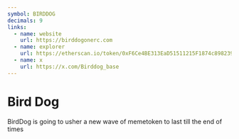 ```yaml
---
symbol: BIRDDOG
decimals: 9
links:
  - name: website
    url: https://birddogonerc.com
  - name: explorer
    url: https://etherscan.io/token/0xF6Ce4BE313EaD51511215F1874c898239A331E37
  - name: x
    url: https://x.com/Birddog_base
---
```


# Bird Dog

BirdDog is going to usher a new wave of memetoken to last till the end of times
